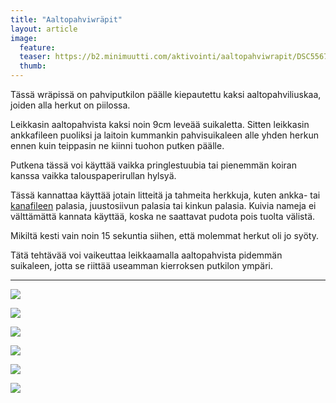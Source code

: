 ```yaml
---
title: "Aaltopahviwräpit"
layout: article
image:
  feature:
  teaser: https://b2.minimuutti.com/aktivointi/aaltopahviwrapit/DSC55675-245px.jpg
  thumb:
---
```


Tässä wräpissä on pahviputkilon päälle kiepautettu kaksi aaltopahviliuskaa, joiden alla herkut on piilossa.

Leikkasin aaltopahvista kaksi noin 9cm leveää suikaletta. Sitten leikkasin ankkafileen puoliksi ja laitoin kummankin pahvisuikaleen alle yhden herkun ennen kuin teippasin ne kiinni tuohon putken päälle.

Putkena tässä voi käyttää vaikka pringlestuubia tai pienemmän koiran kanssa vaikka talouspaperirullan hylsyä.

Tässä kannattaa käyttää jotain litteitä ja tahmeita herkkuja, kuten ankka- tai [kanafileen](http://clk.tradedoubler.com/click?p(210840)a(2526211)g(19927404)url(http://www.zooplus.fi/shop/koirat/luut/rocco/rocco_puruliuskat/534985)) palasia, juustosiivun palasia tai kinkun palasia. Kuivia nameja ei välttämättä kannata käyttää, koska ne saattavat pudota pois tuolta välistä.

Mikiltä kesti vain noin 15 sekuntia siihen, että molemmat herkut oli jo syöty.

Tätä tehtävää voi vaikeuttaa leikkaamalla aaltopahvista pidemmän suikaleen, jotta se riittää useamman kierroksen putkilon ympäri.

---

![](https://b2.minimuutti.com/aktivointi/aaltopahviwrapit/DSC55668-800px.jpg)

![](https://b2.minimuutti.com/aktivointi/aaltopahviwrapit/DSC55671-800px.jpg)

![](https://b2.minimuutti.com/aktivointi/aaltopahviwrapit/DSC55675-800px.jpg)

![](https://b2.minimuutti.com/aktivointi/aaltopahviwrapit/DSC55676-800px.jpg)

![](https://b2.minimuutti.com/aktivointi/aaltopahviwrapit/DSC55685-800px.jpg)

![](https://b2.minimuutti.com/aktivointi/aaltopahviwrapit/DSC55665-800px.jpg)
